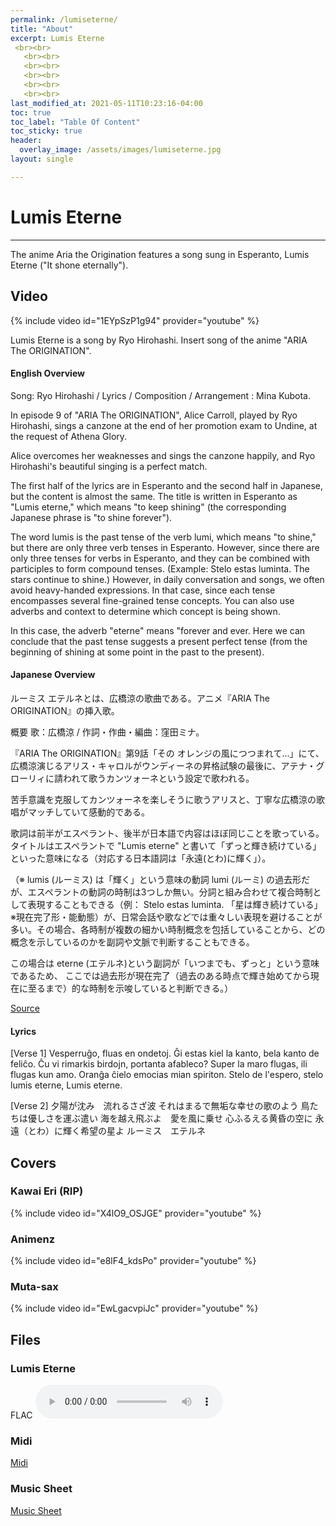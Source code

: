 ```yaml
---
permalink: /lumiseterne/
title: "About"
excerpt: Lumis Eterne
 <br><br>
   <br><br>
   <br><br>
   <br><br>
   <br><br>
   <br><br>
last_modified_at: 2021-05-11T10:23:16-04:00
toc: true
toc_label: "Table Of Content"
toc_sticky: true
header:
  overlay_image: /assets/images/lumiseterne.jpg
layout: single

---
```

# Lumis Eterne 
---
The anime Aria the Origination features a song sung in Esperanto, Lumis Eterne ("It shone eternally").

## Video
{% include video id="1EYpSzP1g94" provider="youtube" %}

Lumis Eterne is a song by Ryo Hirohashi. Insert song of the anime "ARIA The ORIGINATION".

#### English Overview

Song: Ryo Hirohashi / Lyrics / Composition / Arrangement : Mina Kubota.


In episode 9 of "ARIA The ORIGINATION", Alice Carroll, played by Ryo Hirohashi, sings a canzone at the end of her promotion exam to Undine, at the request of Athena Glory.

Alice overcomes her weaknesses and sings the canzone happily, and Ryo Hirohashi's beautiful singing is a perfect match.

The first half of the lyrics are in Esperanto and the second half in Japanese, but the content is almost the same. The title is written in Esperanto as "Lumis eterne," which means "to keep shining" (the corresponding Japanese phrase is "to shine forever").

The word lumis is the past tense of the verb lumi, which means "to shine," but there are only three verb tenses in Esperanto. However, since there are only three tenses for verbs in Esperanto, and they can be combined with participles to form compound tenses. (Example: Stelo estas luminta. The stars continue to shine.) However, in daily conversation and songs, we often avoid heavy-handed expressions. In that case, since each tense encompasses several fine-grained tense concepts. You can also use adverbs and context to determine which concept is being shown.

In this case, the adverb "eterne" means "forever and ever. Here we can conclude that the past tense suggests a present perfect tense (from the beginning of shining at some point in the past to the present).





#### Japanese Overview

ルーミス エテルネとは、広橋涼の歌曲である。アニメ『ARIA The ORIGINATION』の挿入歌。

概要
歌：広橋涼 / 作詞・作曲・編曲：窪田ミナ。

『ARIA The ORIGINATION』第9話「その オレンジの風につつまれて…」にて、広橋涼演じるアリス・キャロルがウンディーネの昇格試験の最後に、アテナ・グローリィに請われて歌うカンツォーネという設定で歌われる。

苦手意識を克服してカンツォーネを楽しそうに歌うアリスと、丁寧な広橋涼の歌唱がマッチしていて感動的である。

歌詞は前半がエスペラント、後半が日本語で内容はほぼ同じことを歌っている。タイトルはエスペラントで "Lumis eterne" と書いて「ずっと輝き続けている」といった意味になる（対応する日本語詞は「永遠(とわ)に輝く」）。

（※ lumis (ルーミス) は「輝く」という意味の動詞 lumi (ルーミ) の過去形だが、エスペラントの動詞の時制は3つしか無い。分詞と組み合わせて複合時制として表現することもできる（例： Stelo estas luminta. 
「星は輝き続けている」※現在完了形・能動態）が、日常会話や歌などでは重々しい表現を避けることが多い。その場合、各時制が複数の細かい時制概念を包括していることから、どの概念を示しているのかを副詞や文脈で判断することもできる。

この場合は eterne (エテルネ)という副詞が「いつまでも、ずっと」という意味であるため、 ここでは過去形が現在完了（過去のある時点で輝き始めてから現在に至るまで）的な時制を示唆していると判断できる。）

[Source](https://dic.nicovideo.jp/t/a/%E3%83%AB%E3%83%BC%E3%83%9F%E3%82%B9%20%E3%82%A8%E3%83%86%E3%83%AB%E3%83%8D?from=video_tag_top)

#### Lyrics
[Verse 1]
Vesperruĝo, fluas en ondetoj.
Ĝi estas kiel la kanto, bela kanto de feliĉo.
Ĉu vi rimarkis birdojn, portanta afableco?
Super la maro flugas, ili flugas kun amo.
Oranĝa ĉielo emocias mian spiriton.
Stelo de l'espero, stelo lumis eterne,
Lumis eterne.
 
[Verse 2]
夕陽が沈み　流れるさざ波
それはまるで無垢な幸せの歌のよう
鳥たちは優しさを運ぶ遣い
海を越え飛ぶよ　愛を風に乗せ
心ふるえる黄昏の空に
永遠（とわ）に輝く希望の星よ
ルーミス　エテルネ


## Covers

### Kawai Eri (RIP)
{% include video id="X4lO9_OSJGE" provider="youtube" %}

### Animenz
{% include video id="e8lF4_kdsPo" provider="youtube" %}

### Muta-sax
{% include video id="EwLgacvpiJc" provider="youtube" %}
## Files



### Lumis Eterne
FLAC
<audio controls>
  <source src="https://i.lumiseterne.cc/7u061cdbj975.flac" type="audio/flac">
</audio>

### Midi
[Midi](https://i.lumiseterne.cc/ff9m9i1t1qznf.mid)

### Music Sheet
[Music Sheet](https://i.lumiseterne.cc/ztsdesnpu1pc.pdf)





